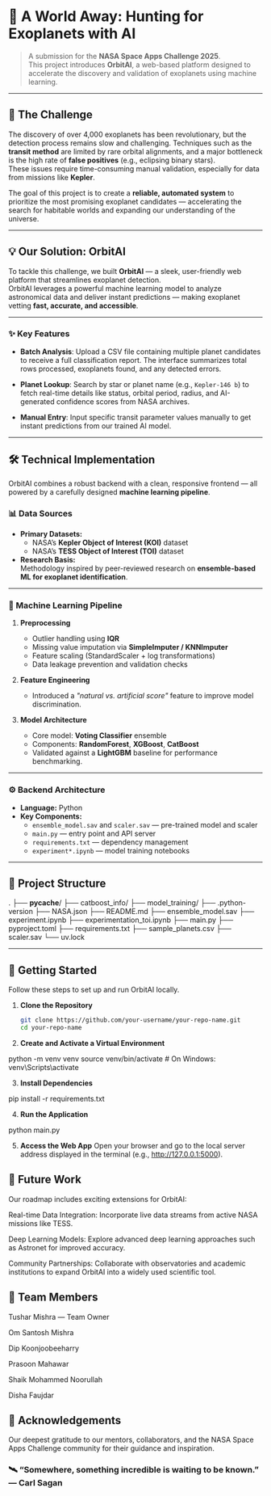 # 🌌 A World Away: Hunting for Exoplanets with AI

> A submission for the **NASA Space Apps Challenge 2025**.  
> This project introduces **OrbitAI**, a web-based platform designed to accelerate the discovery and validation of exoplanets using machine learning.

---

## 📜 The Challenge

The discovery of over 4,000 exoplanets has been revolutionary, but the detection process remains slow and challenging. Techniques such as the **transit method** are limited by rare orbital alignments, and a major bottleneck is the high rate of **false positives** (e.g., eclipsing binary stars).  
These issues require time-consuming manual validation, especially for data from missions like **Kepler**.

The goal of this project is to create a **reliable, automated system** to prioritize the most promising exoplanet candidates — accelerating the search for habitable worlds and expanding our understanding of the universe.

---

## 💡 Our Solution: OrbitAI

To tackle this challenge, we built **OrbitAI** — a sleek, user-friendly web platform that streamlines exoplanet detection.  
OrbitAI leverages a powerful machine learning model to analyze astronomical data and deliver instant predictions — making exoplanet vetting **fast, accurate, and accessible**.

---

### ✨ Key Features

- **Batch Analysis**: Upload a CSV file containing multiple planet candidates to receive a full classification report. The interface summarizes total rows processed, exoplanets found, and any detected errors.

- **Planet Lookup**: Search by star or planet name (e.g., `Kepler-146 b`) to fetch real-time details like status, orbital period, radius, and AI-generated confidence scores from NASA archives.

- **Manual Entry**: Input specific transit parameter values manually to get instant predictions from our trained AI model.

---

## 🛠️ Technical Implementation

OrbitAI combines a robust backend with a clean, responsive frontend — all powered by a carefully designed **machine learning pipeline**.

### 📊 Data Sources

- **Primary Datasets:**  
  - NASA’s **Kepler Object of Interest (KOI)** dataset  
  - NASA’s **TESS Object of Interest (TOI)** dataset  
- **Research Basis:**  
  Methodology inspired by peer-reviewed research on **ensemble-based ML for exoplanet identification**.

---

### 🤖 Machine Learning Pipeline

1. **Preprocessing**  
   - Outlier handling using **IQR**  
   - Missing value imputation via **SimpleImputer / KNNImputer**  
   - Feature scaling (StandardScaler + log transformations)  
   - Data leakage prevention and validation checks  

2. **Feature Engineering**  
   - Introduced a *"natural vs. artificial score"* feature to improve model discrimination.

3. **Model Architecture**  
   - Core model: **Voting Classifier** ensemble  
   - Components: **RandomForest**, **XGBoost**, **CatBoost**  
   - Validated against a **LightGBM** baseline for performance benchmarking.  

---

### ⚙️ Backend Architecture

- **Language:** Python  
- **Key Components:**  
  - `ensemble_model.sav` and `scaler.sav` — pre-trained model and scaler  
  - `main.py` — entry point and API server  
  - `requirements.txt` — dependency management  
  - `experiment*.ipynb` — model training notebooks  

---

## 🌳 Project Structure


.
├── __pycache__/
├── catboost_info/
├── model_training/
├── .python-version
├── NASA.json
├── README.md
├── ensemble_model.sav
├── experiment.ipynb
├── experimentation_toi.ipynb
├── main.py
├── pyproject.toml
├── requirements.txt
├── sample_planets.csv
├── scaler.sav
└── uv.lock


---

## 🚀 Getting Started

Follow these steps to set up and run OrbitAI locally.

1. **Clone the Repository**
   ```bash
   git clone https://github.com/your-username/your-repo-name.git
   cd your-repo-name

2. **Create and Activate a Virtual Environment**

python -m venv venv
source venv/bin/activate   # On Windows: venv\Scripts\activate


3. **Install Dependencies**

pip install -r requirements.txt


4. **Run the Application**

python main.py


5. **Access the Web App**
Open your browser and go to the local server address displayed in the terminal (e.g., http://127.0.0.1:5000).

## 🔮 Future Work

Our roadmap includes exciting extensions for OrbitAI:

Real-time Data Integration: Incorporate live data streams from active NASA missions like TESS.

Deep Learning Models: Explore advanced deep learning approaches such as Astronet for improved accuracy.

Community Partnerships: Collaborate with observatories and academic institutions to expand OrbitAI into a widely used scientific tool.

## 👥 Team Members

Tushar Mishra — Team Owner

Om Santosh Mishra

Dip Koonjoobeeharry

Prasoon Mahawar

Shaik Mohammed Noorullah

Disha Faujdar

## 🙏 Acknowledgements

Our deepest gratitude to our mentors, collaborators, and the NASA Space Apps Challenge community for their guidance and inspiration.

### 🛰️ “Somewhere, something incredible is waiting to be known.” — Carl Sagan
